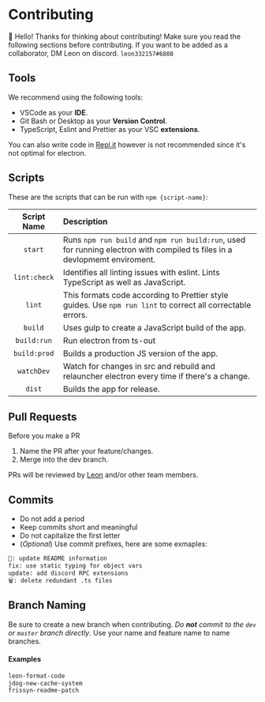 # Contributing

👋 Hello! Thanks for thinking about contributing! Make sure you read the following sections before contributing.
If you want to be added as a collaborator, DM Leon on discord. `leon332157#6808`

## Tools
We recommend using the following tools:

+ VSCode as your **IDE**.
+ Git Bash or Desktop as your **Version Control**.
+ TypeScript, Eslint and Prettier as your VSC **extensions**.

You can also write code in [Repl.it](https://repl.it/@leon332157/repl-it-electron) however is not recommended since it's not optimal for electron.

## Scripts

These are the scripts that can be run with `npm {script-name}`:

|Script Name     |Description                                                                                                               |
|:--------------:|:-------------------------------------------------------------------------------------------------------------------------|
|`start`         |Runs `npm run build` and `npm run build:run`, used for running electron with compiled ts files in a devlopmemt enviroment.|
|`lint:check`    |Identifies all linting issues with eslint. Lints TypeScript as well as JavaScript.                                        |
|`lint`          |This formats code according to Prettier style guides. Use `npm run lint` to correct all correctable errors.               |
|`build`         |Uses gulp to create a JavaScript build of the app.                                                                        |
|`build:run`     |Run electron from ts-out                                                                                                  |
|`build:prod`    |Builds a production JS version of the app.                                                                                |
|`watchDev`      |Watch for changes in src and rebuild and relauncher electron every time if there's a change.                              |
|`dist`          |Builds the app for release.                                                                                               | 

## Pull Requests

Before you make a PR

1. Name the PR after your feature/changes. 
2. Merge into the dev branch.

PRs will be reviewed by [Leon](https://github.com/leon332157) and/or other team members.

## Commits

+ Do not add a period
+ Keep commits short and meaningful
+ Do not capitalize the first letter
+ (*Optional*) Use commit prefixes, here are some exmaples:

```html
📝: update README information
fix: use static typing for object vars
update: add discord RPC extensions
🗑️: delete redundant .ts files
```

## Branch Naming

Be sure to create a new branch when contributing. *Do **not** commit to the `dev` or `master` branch directly*. Use your name and feature name to name branches. 
#### Examples

```bash
leon-format-code
jdog-new-cache-system
frissyn-readme-patch
```
